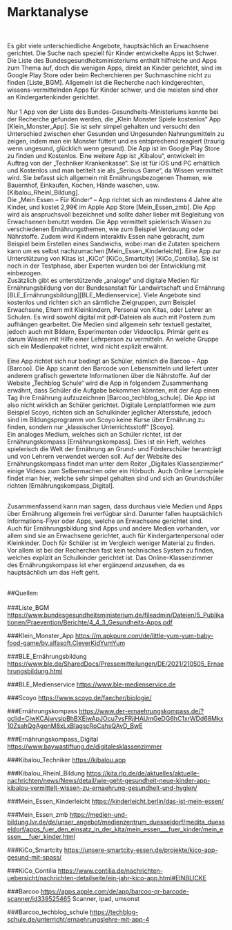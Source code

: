 # Marktanalyse
<br><br>
Es gibt viele unterschiedliche Angebote, hauptsächlich an Erwachsene gerichtet.
Die Suche nach speziell für Kinder entwickelte Apps ist Schwer. Die Liste des Bundesgesundheitsministeriums enthält hilfreiche und Apps zum Thema auf, doch die wenigen Apps, direkt an Kinder gerichtet, sind im Google Play Store oder beim Recherchieren per Suchmaschine nicht zu finden [Liste_BGM]. Allgemein ist die Recherche nach kindgerechten, wissens-vermittelnden Apps für Kinder schwer, und die meisten sind eher an Kindergartenkinder gerichtet.
<br><br>
Nur 1 App von der Liste des Bundes-Gesundheits-Ministeriums konnte bei der Recherche gefunden werden, die „Klein Monster Spiele kostenlos“ App [Klein_Monster_App]. Sie ist sehr simpel gehalten und versucht den Unterschied zwischen eher Gesunden und Ungesunden Nahrungsmitteln zu zeigen, indem man ein Monster füttert und es entsprechend reagiert (traurig wenn ungesund, glücklich wenn gesund). Die App ist im Google Play Store zu finden und Kostenlos.
Eine weitere App ist „Kibalou“, entwickelt im Auftrag von der „Techniker Krankenkasse“. Sie ist für iOS und PC erhältlich und Kostenlos und man betitelt sie als „Serious Game“, da Wissen vermittelt wird. Sie befasst sich allgemein mit Ernährungsbezogenen Themen, wie  Bauernhof, Einkaufen, Kochen, Hände waschen, usw.  [Kibalou_Rheinl_Bildung].<br>
Die „Mein Essen – Für Kinder“ – App richtet sich an mindestens 4 Jahre alte Kinder, und kostet 2,99€ im Apple App Store [Mein_Essen_zmb]. Die App wird als anspruchsvoll bezeichnet und sollte daher lieber mit Begleitung von Erwachsenen benutzt werden. Die App vermittelt spielerisch Wissen zu verschiedenen Ernährungsthemen, wie zum Beispiel Verdauung oder Nährstoffe. Zudem wird Kindern interaktiv Essen nahe gebracht, zum Beispiel beim Erstellen eines Sandwichs, wobei man die Zutaten speichern kann um es selbst nachzumachen [Mein_Essen_Kinderleicht].
Eine App zur Unterstützung von Kitas ist „KiCo“ [KiCo_Smartcity] [KiCo_Contilia]. Sie ist noch in der Testphase, aber Experten wurden bei der Entwicklung mit einbezogen. <br>
Zusätzlich gibt es unterstützende „analoge“ und digitale Medien für Ernährungsbildung von der Bundesanstalt für Landwirtschaft und Ernährung [BLE_Ernährungsbildung][BLE_Medienservice]. Viele Angebote sind kostenlos und richten sich an sämtliche Zielgruppen, zum Beispiel Erwachsene, Eltern mit Kleinkindern, Personal von Kitas, oder Lehrer an Schulen. Es wird sowohl digital mit pdf-Dateien als auch mit Postern zum aufhängen gearbeitet. Die Medien sind allgemein sehr textuell gestaltet, jedoch auch mit Bildern, Experimenten oder Videoclips. Primär geht es darum Wissen mit Hilfe einer Lehrperson zu vermitteln. An welche Gruppe sich ein Medienpaket richtet, wird nicht explizit erwähnt.
<br><br>
Eine App richtet sich nur bedingt an Schüler, nämlich die Barcoo – App [Barcoo]. Die App scannt den Barcode von Lebensmitteln und liefert unter anderem grafisch gewertete Informationen über die Nährstoffe. Auf der Website „Techblog Schule“ wird die App in folgendem Zusammenhang erwähnt, dass Schüler die Aufgabe bekommen könnten, mit der App einen Tag ihre Ernährung aufzuzeichnen [Barcoo_techblog_schule]. Die App ist also nicht wirklich an Schüler gerichtet.
Digitale Lernplattformen wie zum Beispiel Scoyo, richten sich an Schulkinder jeglicher Altersstufe, jedoch sind im Bildungsprogramm von Scoyo keine Kurse über Ernährung zu finden, sondern nur „klassischer Unterrichtsstoff“ [Scoyo].<br>
Ein analoges Medium, welches sich an Schüler richtet, ist der Ernährungskompass [Ernährungskompass]. Dies ist ein Heft, welches spielerisch die Welt der Ernährung an Grund- und Förderschüler heranträgt und von Lehrern verwendet werden soll. Auf der Website des Ernährungskompass findet man unter dem Reiter „Digitales Klassenzimmer“ einige Videos zum Selbermachen oder ein Hörbuch. Auch Online Lernspiele findet man hier, welche sehr simpel gehalten sind und sich an Grundschüler richten [Ernährungskompass_Digital].
<br><br>

Zusammenfassend kann man sagen, dass durchaus viele Medien und Apps über Ernährung allgemein frei verfügbar sind. Darunter fallen hauptsächlich Informations-Flyer oder Apps, welche an Erwachsene gerichtet sind. <br>
Auch für Ernährungsbildung sind Apps und andere Medien vorhanden, vor allem sind sie an Erwachsene gerichtet, auch für Kindergartenpersonal oder Kleinkinder. Doch für Schüler ist im Vergleich weniger Material zu finden. Vor allem ist bei der Recherchen fast kein technisches System zu finden, welches explizit an Schulkinder gerichtet ist. Das Online-Klassenzimmer des Ernährungskompass ist eher ergänzend anzusehen, da es hauptsächlich um das Heft geht. 
<br><br>










##Quellen:
<br><br>
###Liste_BGM<br>
https://www.bundesgesundheitsministerium.de/fileadmin/Dateien/5_Publikationen/Praevention/Berichte/4_4_3_Gesundheits-Apps.pdf

###Klein_Monster_App
https://m.apkpure.com/de/little-yum-yum-baby-food-game/by.alfasoft.CleverKidYumYum

###BLE_Ernährungsbildung
https://www.ble.de/SharedDocs/Pressemitteilungen/DE/2021/210505_Ernaehrungsbildung.html

###BLE_Medienservice
https://www.ble-medienservice.de

###Scoyo
https://www.scoyo.de/faecher/biologie/

###Ernährungskompass
https://www.der-ernaehrungskompass.de/?gclid=CjwKCAjwysipBhBXEiwApJOcu7vsFRjjHAUmGeDG6hC1xrWDd68Mkx10ZsahQgAgonM8xLxBIagscRoCahsQAvD_BwE

###Ernährungskompass_Digital
https://www.baywastiftung.de/digitalesklassenzimmer

###Kibalou_Techniker
https://kibalou.app

###Kibalou_Rheinl_Bildung
https://kita.rlp.de/de/aktuelles/aktuelle-nachrichten/news/News/detail/wie-geht-gesundheit-neue-kinder-app-kibalou-vermittelt-wissen-zu-ernaehrung-gesundheit-und-hygien/

###Mein_Essen_Kinderleicht
https://kinderleicht.berlin/das-ist-mein-essen/




###Mein_Essen_zmb
https://medien-und-bildung.lvr.de/de/unser_angebot/medienzentrum_duesseldorf/medita_duesseldorf/apps_fuer_den_einsatz_in_der_kita/mein_essen___fuer_kinder/mein_essen___fuer_kinder.html

###KiCo_Smartcity
https://unsere-smartcity-essen.de/projekte/kico-app-gesund-mit-spass/

###KiCo_Contilia
https://www.contilia.de/nachrichten-uebersicht/nachrichten-detailseite/ein-jahr-kico-app.html#EINBLICKE

###Barcoo
https://apps.apple.com/de/app/barcoo-qr-barcode-scanner/id339525465
Scanner, ipad, umsonst

###Barcoo_techblog_schule
https://techblog-schule.de/unterricht/ernaehrungslehre-mit-app-4
